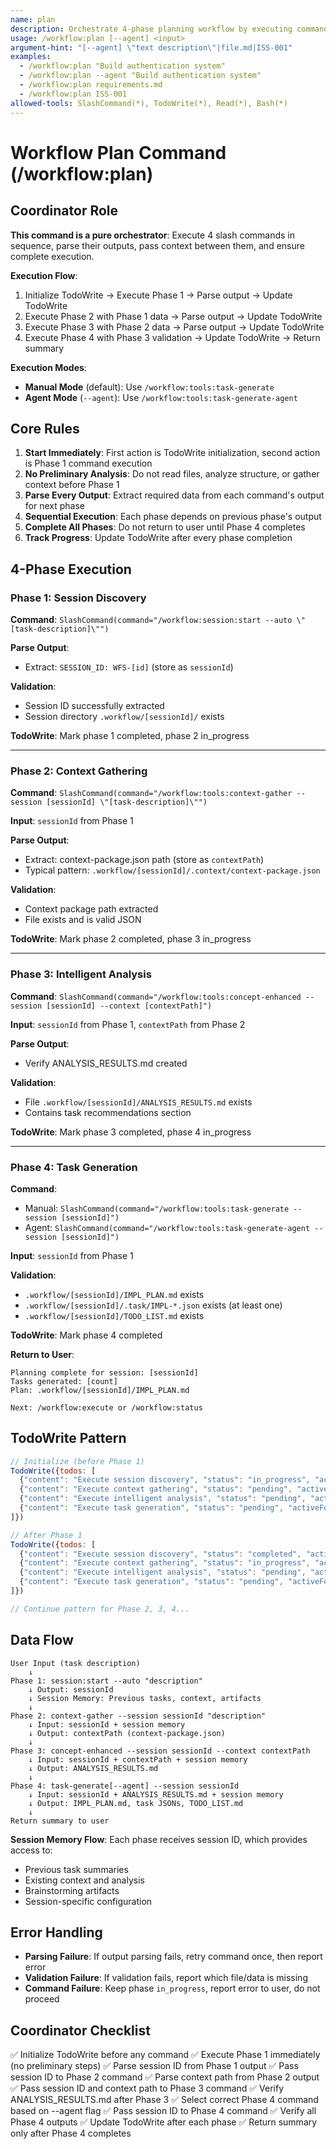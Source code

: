 ```yaml
---
name: plan
description: Orchestrate 4-phase planning workflow by executing commands and passing context between phases
usage: /workflow:plan [--agent] <input>
argument-hint: "[--agent] \"text description\"|file.md|ISS-001"
examples:
  - /workflow:plan "Build authentication system"
  - /workflow:plan --agent "Build authentication system"
  - /workflow:plan requirements.md
  - /workflow:plan ISS-001
allowed-tools: SlashCommand(*), TodoWrite(*), Read(*), Bash(*)
---
```


# Workflow Plan Command (/workflow:plan)

## Coordinator Role

**This command is a pure orchestrator**: Execute 4 slash commands in sequence, parse their outputs, pass context between them, and ensure complete execution.

**Execution Flow**:
1. Initialize TodoWrite → Execute Phase 1 → Parse output → Update TodoWrite
2. Execute Phase 2 with Phase 1 data → Parse output → Update TodoWrite
3. Execute Phase 3 with Phase 2 data → Parse output → Update TodoWrite
4. Execute Phase 4 with Phase 3 validation → Update TodoWrite → Return summary

**Execution Modes**:
- **Manual Mode** (default): Use `/workflow:tools:task-generate`
- **Agent Mode** (`--agent`): Use `/workflow:tools:task-generate-agent`

## Core Rules

1. **Start Immediately**: First action is TodoWrite initialization, second action is Phase 1 command execution
2. **No Preliminary Analysis**: Do not read files, analyze structure, or gather context before Phase 1
3. **Parse Every Output**: Extract required data from each command's output for next phase
4. **Sequential Execution**: Each phase depends on previous phase's output
5. **Complete All Phases**: Do not return to user until Phase 4 completes
6. **Track Progress**: Update TodoWrite after every phase completion

## 4-Phase Execution

### Phase 1: Session Discovery
**Command**: `SlashCommand(command="/workflow:session:start --auto \"[task-description]\"")`

**Parse Output**:
- Extract: `SESSION_ID: WFS-[id]` (store as `sessionId`)

**Validation**:
- Session ID successfully extracted
- Session directory `.workflow/[sessionId]/` exists

**TodoWrite**: Mark phase 1 completed, phase 2 in_progress

---

### Phase 2: Context Gathering
**Command**: `SlashCommand(command="/workflow:tools:context-gather --session [sessionId] \"[task-description]\"")`

**Input**: `sessionId` from Phase 1

**Parse Output**:
- Extract: context-package.json path (store as `contextPath`)
- Typical pattern: `.workflow/[sessionId]/.context/context-package.json`

**Validation**:
- Context package path extracted
- File exists and is valid JSON

**TodoWrite**: Mark phase 2 completed, phase 3 in_progress

---

### Phase 3: Intelligent Analysis
**Command**: `SlashCommand(command="/workflow:tools:concept-enhanced --session [sessionId] --context [contextPath]")`

**Input**: `sessionId` from Phase 1, `contextPath` from Phase 2

**Parse Output**:
- Verify ANALYSIS_RESULTS.md created

**Validation**:
- File `.workflow/[sessionId]/ANALYSIS_RESULTS.md` exists
- Contains task recommendations section

**TodoWrite**: Mark phase 3 completed, phase 4 in_progress

---

### Phase 4: Task Generation
**Command**:
- Manual: `SlashCommand(command="/workflow:tools:task-generate --session [sessionId]")`
- Agent: `SlashCommand(command="/workflow:tools:task-generate-agent --session [sessionId]")`

**Input**: `sessionId` from Phase 1

**Validation**:
- `.workflow/[sessionId]/IMPL_PLAN.md` exists
- `.workflow/[sessionId]/.task/IMPL-*.json` exists (at least one)
- `.workflow/[sessionId]/TODO_LIST.md` exists

**TodoWrite**: Mark phase 4 completed

**Return to User**:
```
Planning complete for session: [sessionId]
Tasks generated: [count]
Plan: .workflow/[sessionId]/IMPL_PLAN.md

Next: /workflow:execute or /workflow:status
```

## TodoWrite Pattern

```javascript
// Initialize (before Phase 1)
TodoWrite({todos: [
  {"content": "Execute session discovery", "status": "in_progress", "activeForm": "Executing session discovery"},
  {"content": "Execute context gathering", "status": "pending", "activeForm": "Executing context gathering"},
  {"content": "Execute intelligent analysis", "status": "pending", "activeForm": "Executing intelligent analysis"},
  {"content": "Execute task generation", "status": "pending", "activeForm": "Executing task generation"}
]})

// After Phase 1
TodoWrite({todos: [
  {"content": "Execute session discovery", "status": "completed", "activeForm": "Executing session discovery"},
  {"content": "Execute context gathering", "status": "in_progress", "activeForm": "Executing context gathering"},
  {"content": "Execute intelligent analysis", "status": "pending", "activeForm": "Executing intelligent analysis"},
  {"content": "Execute task generation", "status": "pending", "activeForm": "Executing task generation"}
]})

// Continue pattern for Phase 2, 3, 4...
```

## Data Flow

```
User Input (task description)
    ↓
Phase 1: session:start --auto "description"
    ↓ Output: sessionId
    ↓ Session Memory: Previous tasks, context, artifacts
    ↓
Phase 2: context-gather --session sessionId "description"
    ↓ Input: sessionId + session memory
    ↓ Output: contextPath (context-package.json)
    ↓
Phase 3: concept-enhanced --session sessionId --context contextPath
    ↓ Input: sessionId + contextPath + session memory
    ↓ Output: ANALYSIS_RESULTS.md
    ↓
Phase 4: task-generate[--agent] --session sessionId
    ↓ Input: sessionId + ANALYSIS_RESULTS.md + session memory
    ↓ Output: IMPL_PLAN.md, task JSONs, TODO_LIST.md
    ↓
Return summary to user
```

**Session Memory Flow**: Each phase receives session ID, which provides access to:
- Previous task summaries
- Existing context and analysis
- Brainstorming artifacts
- Session-specific configuration

## Error Handling

- **Parsing Failure**: If output parsing fails, retry command once, then report error
- **Validation Failure**: If validation fails, report which file/data is missing
- **Command Failure**: Keep phase `in_progress`, report error to user, do not proceed

## Coordinator Checklist

✅ Initialize TodoWrite before any command
✅ Execute Phase 1 immediately (no preliminary steps)
✅ Parse session ID from Phase 1 output
✅ Pass session ID to Phase 2 command
✅ Parse context path from Phase 2 output
✅ Pass session ID and context path to Phase 3 command
✅ Verify ANALYSIS_RESULTS.md after Phase 3
✅ Select correct Phase 4 command based on --agent flag
✅ Pass session ID to Phase 4 command
✅ Verify all Phase 4 outputs
✅ Update TodoWrite after each phase
✅ Return summary only after Phase 4 completes